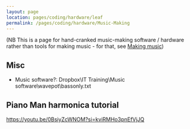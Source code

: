 ```yaml
---
layout: page
location: pages/coding/hardware/leaf
permalink: /pages/coding/hardware/Music-Making
---
```


(NB This is a page for hand-cranked music-making software / hardware rather than tools for making music - for that, see [Making music](/pages/organising/music/Making-Music))

## Misc

- Music software?: Dropbox\IT Training\Music software\wavepot\bassonly.txt

## Piano Man harmonica tutorial

https://youtu.be/0BsiyZcWNOM?si=kviRMHo3pnEfVjJQ
